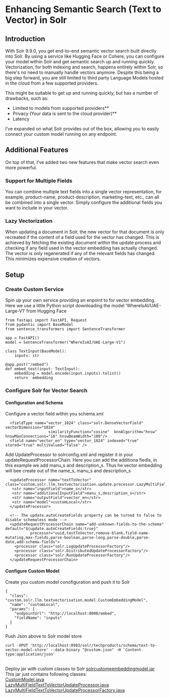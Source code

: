 # Enhancing Semantic Search (Text to Vector) in Solr
## Introduction

With Solr 9.9.0, you get end-to-end semantic vector search built directly into Solr.
By using a service like Hugging Face or Cohere, you can configure your model within Solr and get semantic search up and running quickly.
Vectorization, for both indexing and search, happens entirely within Solr, so there's no need to manually handle vectors anymore.
Despite this being a big step forward, you are still limited to third party Language Models hosted in the cloud from a few supported providers.

This might be suitable to get up and running quickly, but has a number of drawbacks, such as:

* Limited to models from supported providers**
* Privacy (Your data is sent to the cloud provider)**
* Latency


I’ve expanded on what Solr provides out of the box, allowing you to easily connect your custom model running on any endpoint.

## Additional Features
On top of that, I’ve added two new features that make vector search even more powerful.
### Support for Multiple Fields
You can combine multiple text fields into a single vector representation, for example, product-name, product-description, marketing-text, etc., can all be combined into a single vector. Simply configure the additional fields you want to include in your vector.

### Lazy Vectorization
When updating a document in Solr, the new vector for that document is only recreated if the content of a field used for the vector has changed. This is achieved by fetching the existing document within the update process and checking if any field used in the vector embedding has actually changed. The vector is only regenerated if any of the relevant fields has changed.
This minimizes expensive creation of vectors.


## Setup

### Create Custom Service
Spin up your own service providing an enpoint to for vector embedding. Here we use a little Python script downloading the model 'WhereIsAI/UAE-Large-V1' from Hugging Face
```
from fastapi import FastAPI, Request
from pydantic import BaseModel
from sentence_transformers import SentenceTransformer

app = FastAPI()
model = SentenceTransformer("WhereIsAI/UAE-Large-V1")

class TextInput(BaseModel):
    inputs: str

@app.post("/embed")
def embed_text(input: TextInput):
    embedding = model.encode(input.inputs).tolist()
    return  embedding
```

### Configure Solr for Vector Search

#### Configuration and Schema
Configure a vector field within you schema.xml
```
  <fieldType name="vector_1024" class="solr.DenseVectorField" vectorDimension="1024"                    
				   similarityFunction="cosine"  knnAlgorithm="hnsw" hnswMaxConnections="16" hnswBeamWidth="100"/>
  <field name="vector_en" type="vector_1024" indexed="true" stored="true" multiValued="false" />
```
Add UpdateProcessor to solrconfig.xml and register it in your updateRequestProcessorChain. Here you can add the additiona fiedls, in this example we add manu_s and description_s. Thus he vector embedding will bee create out of the name_s, manu_s and description_s
```
  <updateProcessor name="textToVector" class="custom.solr.llm.textvectorisation.update.processor.LazyMultiFieldTextToVectorUpdateProcessorFactory">
   <str name="inputField">name_s</str>
   <str name="additionalInputField">manu_s,description_s</str>
   <str name="outputField">vector_en</str>
   <str name="model">customLocal</str>
  </updateProcessor>
  
  <!-- The update.autoCreateFields property can be turned to false to disable schemaless mode -->
  <updateRequestProcessorChain name="add-unknown-fields-to-the-schema" default="${update.autoCreateFields:true}"
           processor="uuid,textToVector,remove-blank,field-name-mutating,max-fields,parse-boolean,parse-long,parse-double,parse-date,add-schema-fields">
    <processor class="solr.LogUpdateProcessorFactory"/>
    <processor class="solr.DistributedUpdateProcessorFactory"/>
    <processor class="solr.RunUpdateProcessorFactory"/>
  </updateRequestProcessorChain>
```


####  Configure Custom Model
Create you custom model conofiguration and push it to Solr
```
{
  "class": "custom.solr.llm.textvectorisation.model.CustomEmbeddingModel",
  "name": "customLocal",
  "params": {
    "endpointUrl": "http://localhost:8000/embed",
    "fieldName": "inputs"
  }
}
```
Push Json above to Solr model store
```
curl -XPUT 'http://localhost:8983/solr/techproducts/schema/text-to-vector-model-store' --data-binary "@custom.json" -H 'Content-type:application/json'
```

##
Deploy jar with custom classes to Solr [solrcustomeembeddingmodel.jar](https://github.com/renatoh/solrCustomEmbeddingModel/blob/main/artifact/solrcustomeembeddingmodel.jar)
This jar just contains following classes:<br>
 [CustomModel.java](https://github.com/renatoh/solrCustomEmbeddingModel/blob/main/src/main/java/custom/solr/llm/textvectorisation/model/CustomModel.java)<br>
 [LazyMultiFieldTextToVectorUpdateProcessor.java](https://github.com/renatoh/solrCustomEmbeddingModel/blob/main/src/main/java/custom/solr/llm/textvectorisation/update/processor/LazyMultiFieldTextToVectorUpdateProcessor.java)<br> [LazyMultiFieldTextToVectorUpdateProcessorFactory.java](https://github.com/renatoh/solrCustomEmbeddingModel/blob/main/src/main/java/custom/solr/llm/textvectorisation/update/processor/LazyMultiFieldTextToVectorUpdateProcessorFactory.java) 

   

